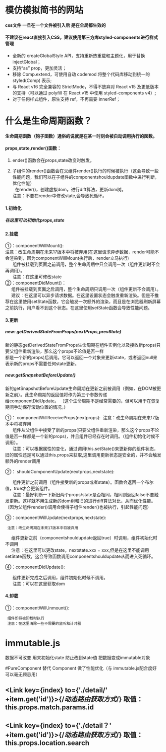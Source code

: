 # 模仿模拟简书的网站
#### css文件 一旦在一个文件被引入后 是在全局都生效的
#### 不建议在react直接引入CSS，建议使用第三方库styled-components进行样式管理

*  全新的 createGlobalStyle API，支持重新热重载和主题化，用于替换 injectGlobal；  
*  支持“as” prop，更加灵活；  
*  移除 Comp.extend，可使用自动 codemod 将整个代码库移动到统一的 styled(Comp) 表示;
*  与 React v16 完全兼容的 StrictMode，不得不放弃对 React v15 及更低版本的支持（可以通过 polyfill 在 React v15 中使用 styled-components v4）;  
*  对于任何样式组件，原生支持 ref，不再需要 innerRef；

# 什么是生命周期函数？

#### 生命周期函数（钩子函数）通俗的说就是在某一时刻会被自动调用执行的函数。  
#### props,state,render()函数： 

 1. ender()函数会在props,state改变时触发。

 2. 子组件的render()函数会在父组件render()执行的时候被执行（这会导致一些性能问题，我们可以在子组件的componentshouldupdate函数中进行判断，优化性能）  
    在render()，创建虚拟dom，进行diff算法，更新dom树。  
    注意：不要在render中修改state,会导致死循环。  
####  1.初始化  
##### 在这里可以初始化props,state

####  2.挂载
 ①：componentWillMount():    
      注意：改生命周期在未来17版本中将被弃用(在这里请求异步数据，render可能不会渲染到，因为componentWillMount执行后，render立马执行)  
      组件被挂载到页面之前调用，整个生命周期中只会调用一次（组件更新时不会再调用）。  
      注意：在这里可修改state  
 ②：componentDidMount()：  
     组件被挂载到页面之后调用，整个生命周期只调用一次（组件更新不会调用）。  
     建议：在这里可以异步请求数据。在这里设置状态会触发重新渲染。但是不推荐在这里使用setState函数，它会触发一次额外的渲染，而且是在浏览器刷新屏幕之前执行，用户看不到这个状态。在这里使用setState函数会导致性能问题。  

#### 3.更新
 ##### new: getDerivedStateFromProps(nextProps,prevState)   

 新的静态getDerivedStateFromProps生命周期在组件实例化以及接收新props(只要父组件重新渲染，那么这个props不论值是否一样  
 都是一个新的props)后调用。它可以返回一个对象来更新state，或者返回null来表示新的props不需要任何state更新。

 ##### new:getSnapshotBeforeUpdate()  

 新的getSnapshotBeforeUpdate生命周期在更新之前被调用（例如，在DOM被更新之前）。此生命周期的返回值将作为第三个参数传递  
 给componentDidUpdate。 （这个生命周期不是经常需要的，但可以用于在恢复期间手动保存滚动位置的情况。）

①： componentWillReceiveProps(nextprops):  
      注意：改生命周期在未来17版本中将被弃用   
      组件从父组件中接受了新的props(只要父组件重新渲染，那么这个props不论值是否一样都是一个新的props)，并且组件已经存在时调用。（组件初始化时候不调用）。  
      注意：可以根据属性的变化，通过调用this.setState()来更新你的组件状态，旧的属性还是可以通过this.props来获取,这里调用更新状态是安全的，并不会触发额外的render调用  

②： shouldComponentUpdate(nextprops,nextstate):  

      组件更新之前调用（组件接受新的props或者state）。函数会返回一个布尔值，true才会更新组件。  
      注意：最好判断一下新旧两个props/state是否相同，相同则返回false不要触发更新。这样就不用生成新的dom树和旧的进行diff算法对比，从而优化性能。（因为父组件render()调用会使得子组件render()也被执行，引起性能问题）  

③：componentWillUpdate(nextprops,nextstate):    

     注意：改生命周期在未来17版本中将被弃用  
     组件更新之前（componentshouldupdate返回true）时调用，组件初始化时不调用  
     注意：在这里可以更改state，nextstate.xxx = xxx,但是在这里不能调用setState函数，这会导致函数调用componentshouldupdate从而进入死循环。  

④：componentDidUpdate():  

      组件更新完成之后调用，组件初始化时候不调用。  
      注意：可以在这里获取dom  


#### 4.卸载

①：componentWillUnmount():  

     组件即将被卸载时执行
     注意：在这里清除一些不需要的监听和计时器




# immutable.js

  数据不可改变 用来初始化state 防止改到state值
  把数据变成immutable对象


#PureComponent 替代 Component 做了性能优化（与 immutable.js配合度好 可以毫无顾忌用）


##   <Link key={index} to={'./detail/' +item.get('id')}>{/*动态路由获取方式*/}  取值：this.props.match.params.id  

##   <Link key={index} to={'./detail？' +item.get('id')}>{/*动态路由获取方式*/}  取值：this.props.location.search